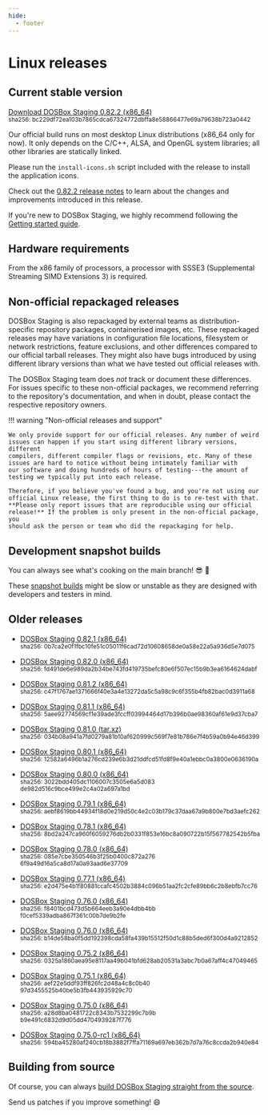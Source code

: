 ```yaml
---
hide:
  - footer
---
```


# Linux releases

## Current stable version

<section class="release-downloads" markdown>

[Download DOSBox Staging 0.82.2 (x86_64)][0_82_2]
<br>
<small>
sha256: bc229df72ea103b7865cdca67324772d<wbr>bffa8e58866477e69a79638b723a0442
</small>

</section>


Our official build runs on most desktop Linux distributions (x86\_64 only for
now). It only depends on the C/C++, ALSA, and OpenGL system libraries; all
other libraries are statically linked.

Please run the `install-icons.sh` script included with the release to install
the application icons.

Check out the [0.82.2 release notes](release-notes/0.82.2.md) to learn
about the changes and improvements introduced in this release.

If you're new to DOSBox Staging, we highly recommend following the
[Getting started guide](../getting-started/index.md).


## Hardware requirements

From the x86 family of processors, a processor with SSSE3 (Supplemental
Streaming SIMD Extensions 3) is required.


## Non-official repackaged releases

DOSBox Staging is also repackaged by external teams as distribution-specific
repository packages, containerised images, etc. These repackaged releases may
have variations in configuration file locations, filesystem or network
restrictions, feature exclusions, and other differences compared to our
official tarball releases. They might also have bugs introduced by using
different library versions than what we have tested out official releases
with.

The DOSBox Staging team does _not_ track or document these differences.
For issues specific to these non-official packages, we recommend referring to the
repository's documentation, and when in doubt, please contact the respective
repository owners.

!!! warning "Non-official releases and support"

    We only provide support for our official releases. Any number of weird
    issues can happen if you start using different library versions, different
    compilers, different compiler flags or revisions, etc. Many of these
    issues are hard to notice without being intimately familiar with
    our software and doing hundreds of hours of testing---the amount of
    testing we typically put into each release.

    Therefore, if you believe you've found a bug, and you're not using our
    official Linux release, the first thing to do is to re-test with that.
    **Please only report issues that are reproducible using our official
    release!** If the problem is only present in the non-official package, you
    should ask the person or team who did the repackaging for help.

## Development snapshot builds

You can always see what's cooking on the main branch! :sunglasses: :beer:

These [snapshot builds](development-builds.md) might be slow or unstable as they
are designed with developers and testers in mind.


## Older releases

- [DOSBox Staging 0.82.1 (x86_64)][0_82_1]
  <br>
  <small>
  sha256: 0b7ca2e0f1fbc10fe51c05011f6cad72<wbr>d10608658de0a58e22a5a936d5e7d075
  </small>

- [DOSBox Staging 0.82.0 (x86_64)][0_82_0]
  <br>
  <small>
  sha256: fd491de6e989da2b34be743fd419735b<wbr>efc80e6f507ec15b9b3ea6164624dabf
  </small>

- [DOSBox Staging 0.81.2 (x86_64)][0_81_2]
  <br>
  <small>
  sha256: c47f1767ae1371666f40e3a4e13272da<wbr>5c5a98c9c6f355b4fb82bac0d3911a68
  </small>

- [DOSBox Staging 0.81.1 (x86_64)][0_81_1]
  <br>
  <small>
  sha256: 5aee92774569cf1e39ade3fccff03994<wbr>464d17b396b0ae98360af61e9d37cba7
  </small>

- [DOSBox Staging 0.81.0 (tar.xz)][0_81_0]
  <br>
  <small>
  sha256: 034b08a941a7fd0279a81b10af620999<wbr>c569f7e81b786e7f4b59a0b94e46d399
  </small>

- [DOSBox Staging 0.80.1 (x86_64)][0_80_1]
  <br>
  <small>
  sha256: 12582a6496b1a276cd239e6b3d21ddfc<wbr>d51fd8f9e40a1ebbc0a3800e0636190a
  </small>

- [DOSBox Staging 0.80.0 (x86_64)][0_80_0]
  <br>
  <small>
  sha256: 3022bdd405dc1106007c3505e6a5d083<wbr>de982d516c9bce499e2c4a02a697a1bd
  </small>

- [DOSBox Staging 0.79.1 (x86_64)][0_79_1]
  <br>
  <small>
  sha256: aebf8619bb44934f18d0e219d50c4e2c<wbr>03b179c37daa67a9b800e7bd3aefc262
  </small>

- [DOSBox Staging 0.78.1 (x86_64)][0_78_1]
  <br>
  <small>
  sha256: 8bd2a247ca960f6059276db2b0331f85<wbr>3e16bc8a090722b15f567782542b5fba
  </small>

- [DOSBox Staging 0.78.0 (x86_64)][0_78_0]
  <br>
  <small>
  sha256: 085e7cbe350546b3f25b0400c872a276<wbr>6f9a49d16a5ca8d17a0a93aad6e37709
  </small>

- [DOSBox Staging 0.77.1 (x86_64)][0_77_1]
  <br>
  <small>
  sha256: e2d475e4b1f80881ccafc4502b3884c0<wbr>96b51aa2fc2cfe89bb6c2b8ebfb7cc76
  </small>

- [DOSBox Staging 0.76.0 (x86_64)][0_77_0]
  <br>
  <small>
  sha256: f8401bcd473d5b664eeb3a90e4dbb4bb<wbr>f0cef5339adba867f361c00b7de9b2fe
  </small>

- [DOSBox Staging 0.76.0 (x86_64)][0_76_0]
  <br>
  <small>
  sha256: b14de58ba0f5dd192398cda58fa439b1<wbr>5512f50d1c88b5ded6f300d4a9212852
  </small>

- [DOSBox Staging 0.75.2 (x86_64)][0_75_2]
  <br>
  <small>
  sha256: 0325a1860aea95e8117aa49b041bfd62<wbr>8ab20531a3abc7b0a67aff4c47049465
  </small>

- [DOSBox Staging 0.75.1 (x86_64)][0_75_1]
  <br>
  <small>
  sha256: aef22e5ddf93ff826fc2d48a4c8c0b40<wbr>97d3455525b40be5b3fb443935929c70
  </small>

- [DOSBox Staging 0.75.0 (x86_64)][0_75_0]
  <br>
  <small>
  sha256: a28d8ba0481722c8343b7532299c7b9b<wbr>b9e491c6832d9d05dd4704939287f776
  </small>

- [DOSBox Staging 0.75.0-rc1 (x86_64)][0_75_0_rc1]
  <br>
  <small>
  sha256: 594ba45280af240cb18b3882f7ffa711<wbr>69a697eb362b7d7a76c8ccda2b940e84
  </small>

[0_82_2]: https://github.com/dosbox-staging/dosbox-staging/releases/download/v0.82.2/dosbox-staging-linux-x86_64-v0.82.2.tar.xz
[0_82_1]: https://github.com/dosbox-staging/dosbox-staging/releases/download/v0.82.1/dosbox-staging-linux-x86_64-v0.82.1.tar.xz
[0_82_0]: https://github.com/dosbox-staging/dosbox-staging/releases/download/v0.82.0/dosbox-staging-linux-x86_64-v0.82.0.tar.xz
[0_81_2]: https://github.com/dosbox-staging/dosbox-staging/releases/download/v0.81.2/dosbox-staging-linux-v0.81.2.tar.xz
[0_81_1]: https://github.com/dosbox-staging/dosbox-staging/releases/download/v0.81.1/dosbox-staging-linux-v0.81.1.tar.xz
[0_81_0]: https://github.com/dosbox-staging/dosbox-staging/releases/download/v0.81.0/dosbox-staging-linux-v0.81.0.tar.xz
[0_80_1]: https://github.com/dosbox-staging/dosbox-staging/releases/download/v0.80.1/dosbox-staging-linux-v0.80.1.tar.xz
[0_80_0]: https://github.com/dosbox-staging/dosbox-staging/releases/download/v0.80.0/dosbox-staging-linux-v0.80.0.tar.xz
[0_79_1]: https://github.com/dosbox-staging/dosbox-staging/releases/download/v0.79.1/dosbox-staging-linux-v0.79.1.tar.xz
[0_78_1]: https://github.com/dosbox-staging/dosbox-staging/releases/download/v0.78.1/dosbox-staging-linux-v0.78.1.tar.xz
[0_78_0]: https://github.com/dosbox-staging/dosbox-staging/releases/download/v0.78.0/dosbox-staging-linux-v0.78.0.tar.xz
[0_77_1]: https://github.com/dosbox-staging/dosbox-staging/releases/download/v0.77.1/dosbox-staging-linux-v0.77.1.tar.xz
[0_77_0]: https://github.com/dosbox-staging/dosbox-staging/releases/download/v0.77.0/dosbox-staging-linux-v0.77.0.tar.xz
[0_76_0]: https://github.com/dosbox-staging/dosbox-staging/releases/download/v0.76.0/dosbox-staging-linux-v0.76.0.tar.xz
[0_75_2]: https://github.com/dosbox-staging/dosbox-staging/releases/download/v0.75.2/dosbox-staging-linux-v0.75.2.tar.xz
[0_75_1]: https://github.com/dosbox-staging/dosbox-staging/releases/download/v0.75.1/dosbox-staging-linux-v0.75.1.tar.xz
[0_75_0]: https://github.com/dosbox-staging/dosbox-staging/releases/download/v0.75.0/dosbox-staging-linux-v0.75.0.tar.xz
[0_75_0_rc1]: https://github.com/dosbox-staging/dosbox-staging/releases/download/v0.75.0-rc1/dosbox-staging-linux-v0.75.0-rc1.tar.xz


## Building from source

Of course, you can always [build DOSBox Staging straight from the source][1].

Send us patches if you improve something! :smile:

[1]:https://github.com/dosbox-staging/dosbox-staging

